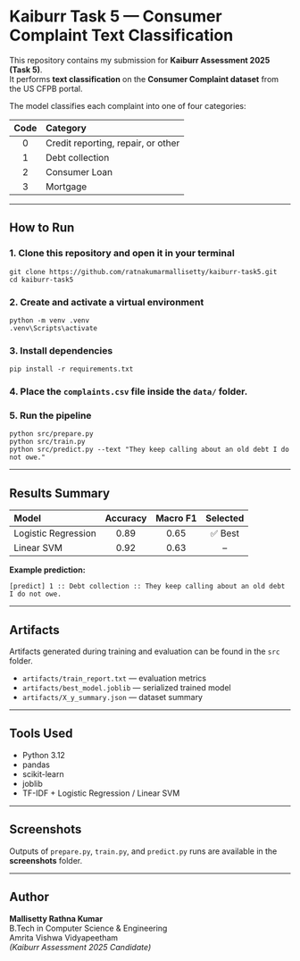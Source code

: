 # Kaiburr Task 5 — Consumer Complaint Text Classification

This repository contains my submission for **Kaiburr Assessment 2025 (Task 5)**.  
It performs **text classification** on the **Consumer Complaint dataset** from the US CFPB portal.

The model classifies each complaint into one of four categories:

| Code | Category |
|:--:|:--|
| 0 | Credit reporting, repair, or other |
| 1 | Debt collection |
| 2 | Consumer Loan |
| 3 | Mortgage |

---

## How to Run

### 1. Clone this repository and open it in your terminal

```
git clone https://github.com/ratnakumarmallisetty/kaiburr-task5.git
cd kaiburr-task5
```

### 2. Create and activate a virtual environment

```
python -m venv .venv
.venv\Scripts\activate
```

### 3. Install dependencies

```
pip install -r requirements.txt
```

### 4. Place the `complaints.csv` file inside the `data/` folder.

### 5. Run the pipeline

```
python src/prepare.py
python src/train.py
python src/predict.py --text "They keep calling about an old debt I do not owe."
```

---

## Results Summary

| Model | Accuracy | Macro F1 | Selected |
|:--|:--:|:--:|:--:|
| Logistic Regression | 0.89 | 0.65 | ✅ Best |
| Linear SVM | 0.92 | 0.63 | – |

**Example prediction:**

```
[predict] 1 :: Debt collection :: They keep calling about an old debt I do not owe.
```

---

## Artifacts

Artifacts generated during training and evaluation can be found in the `src` folder.

- `artifacts/train_report.txt` — evaluation metrics  
- `artifacts/best_model.joblib` — serialized trained model  
- `artifacts/X_y_summary.json` — dataset summary

---

## Tools Used

- Python 3.12  
- pandas  
- scikit-learn  
- joblib  
- TF-IDF + Logistic Regression / Linear SVM  

---

## Screenshots

Outputs of `prepare.py`, `train.py`, and `predict.py` runs are available in the **screenshots** folder.

---

## Author

**Mallisetty Rathna Kumar**  
B.Tech in Computer Science & Engineering  
Amrita Vishwa Vidyapeetham  
*(Kaiburr Assessment 2025 Candidate)*
```

